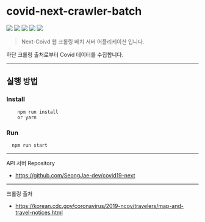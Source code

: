 # covid-next-crawler-batch
<img src="https://img.shields.io/badge/Node.js-339933?style=flat-square&logo=Node.js&logoColor=white"/></a>
<img src="https://img.shields.io/badge/-Express-green?style=flat-square&logo=Express&logoColor=white"/></a>
<img src="https://img.shields.io/badge/JavaScript-F7DF1E?style=flat-square&logo=JavaScript&logoColor=white"/></a> 
<img src="https://img.shields.io/badge/-TypeScript-blue??style=flat-square&logo=TypeScript&logoColor=white"/></a>
<img src="https://img.shields.io/badge/-Mysql-blue??style=flat-square&logo=Mysql&logoColor=white"/></a>

> Next-Coivd 웹 크롤링 배치 서버 어플리케이션 입니다.

하단 크롤링 출처로부터 Covid 데이터를 수집합니다. 

---
## 실행 방법

### Install
```
    npm run install
    or yarn
```
### Run
```
  npm run start
```
---

API 서버 Repository
- https://github.com/SeongJae-dev/covid19-next
---
크롤링 출처
- https://korean.cdc.gov/coronavirus/2019-ncov/travelers/map-and-travel-notices.html
